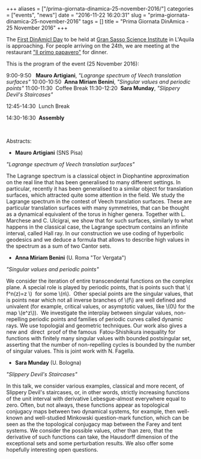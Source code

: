 +++
aliases = ["/prima-giornata-dinamica-25-november-2016/"]
categories = ["events", "news"]
date = "2016-11-22 16:20:31"
slug = "prima-giornata-dinamica-25-november-2016"
tags = []
title = "Prima Giornata DinAmica - 25 November 2016"
+++

The [First DinAmicI
Day](https://www.gssi.infn.it/seminars/seminars-and-events-2016/item/1100-first-dinamici-day)
to be held at [Gran Sasso Science Institute](https://www.gssi.infn.it/)
in L'Aquila is approaching. For people arriving on the 24th, we are
meeting at the restaurant ["Il primo
papavero"](https://www.tripadvisor.it/Restaurant_Review-g194790-d7360790-Reviews-Il_Primo_Papavero-L_Aquila_Province_of_L_Aquila_Abruzzo.html)
for dinner.

This is the program of the event (25 November 2016):

9:00-9:50   **Mauro Artigiani**, *"Lagrange spectrum of Veech
translation surfaces"* 10:00-10:50  **Anna Miriam Benini**, *"Singular
values and periodic points"* 11:00-11:30  Coffee Break 11:30-12:20 
**Sara Munday**, *"Slippery Devil's Staircases"*

12:45-14:30  Lunch Break

14:30-16:30  **Assembly**

 

Abstracts:

- **Mauro Artigiani** (SNS Pisa)

*"Lagrange spectrum of Veech translation surfaces"*

The Lagrange spectrum is a classical object in Diophantine approximation
on the real line that has been generalised to many different settings.
In particular, recently it has been generalised to a similar object for
translation surfaces, which attracted quite some attention in the field.
We study the Lagrange spectrum in the contest of Veech translation
surfaces. These are particular translation surfaces with many
symmetries, that can be thought as a dynamical equivalent of the torus
in higher genera. Together with L. Marchese and C. Ulcigrai, we show
that for such surfaces, similarly to what happens in the classical case,
the Lagrange spectrum contains an infinite interval, called Hall ray. In
our construction we use coding of hyperbolic geodesics and we deduce a
formula that allows to describe high values in the spectrum as a sum of
two Cantor sets.

- **Anna Miriam Benini** (U. Roma "Tor Vergata")

*"Singular values and periodic points"*

We consider the iteration of entire transcendental functions on the
complex plane. A special role is played by periodic points, that is
points such that \\( f^n(z)=z \\)  for some \\(n\\).  Other special
points are the singular values, that is points near which not all
inverse branches of \\(f\\) are well defined and univalent (for example,
critical values, or asymptotic values, like \\(0\\) for the map
\\(e^z\\)).  We investigate the interplay between singular values,
non-repelling periodic points and families of periodic curves called
dynamic rays. We use topologial and geometric techniques. Our work also
gives a new and  direct  proof of the famous  Fatou-Shishikura
inequality for functions with finitely many singular values with bounded
postsingular set, asserting that the number of non-repelling cycles is
bounded by the number of singular values. This is joint work with N.
Fagella.

- **Sara Munday** (U. Bologna)

*"Slippery Devil's Staircases"*

In this talk, we consider various examples, classical and more recent,
of Slippery Devil's staircases, or, in other words, strictly increasing
functions of the unit interval with derivative Lebesgue-almost
everywhere equal to zero. Often, but not always, these functions appear
as topological conjugacy maps between two dynamical systems, for
example, then well-known and well-studied Minkowski question-mark
function, which can be seen as the the topological conjugacy map between
the Farey and tent systems. We consider the possible values, other than
zero, that the derivative of such functions can take, the Hausdorff
dimension of the exceptional sets and some perturbation results. We also
offer some hopefully interesting open questions.

 
